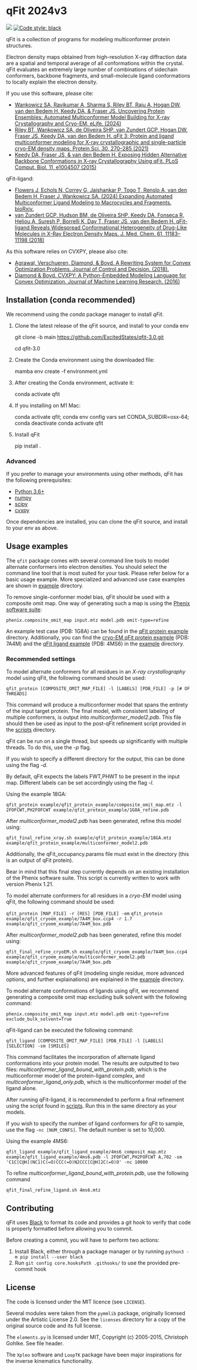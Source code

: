 # qFit 2024v3


![](https://github.com/ExcitedStates/qfit-3.0/workflows/tests/badge.svg)
[![Code style: black](https://img.shields.io/badge/code%20style-black-000000.svg)](https://github.com/psf/black)

qFit is a collection of programs for modeling multiconformer protein structures. 

Electron density maps obtained from high-resolution X-ray diffraction data are a spatial and temporal average of all conformations within the crystal. 
qFit evaluates an extremely large number of combinations of sidechain conformers, backbone fragments, and small-molecule ligand conformations to locally explain the electron density.


If you use this software, please cite: 
- [Wankowicz SA, Ravikumar A, Sharma S, Riley BT, Raju A, Hogan DW, van den Bedem H, Keedy DA, & Fraser JS. Uncovering Protein Ensembles: Automated Multiconformer Model Building for X-ray Crystallography and Cryo-EM. eLife. (2024)](https://doi.org/10.7554/eLife.90606.3)
- [Riley BT, Wankowicz SA, de Oliveira SHP, van Zundert GCP, Hogan DW, Fraser JS, Keedy DA, van den Bedem H. qFit 3: Protein and ligand multiconformer modeling for X-ray crystallographic and single-particle cryo-EM density maps. Protein Sci. 30, 270–285 (2021)](https://dx.doi.org/10.1002/pro.4001)
- [Keedy DA, Fraser JS, & van den Bedem H. Exposing Hidden Alternative Backbone Conformations in X-ray Crystallography Using qFit. PLoS Comput. Biol. 11, e1004507 (2015)](https://dx.doi.org/10.1371/journal.pcbi.1004507)

qFit-ligand:
- [Flowers J, Echols N, Correy G, Jaishankar P, Togo T, Renslo A, van den Bedem H, Fraser J, Wankowicz SA. (2024) Expanding Automated Multiconformer Ligand Modeling to Macrocycles and Fragments. bioRxiv.](https://www.biorxiv.org/content/10.1101/2024.09.20.613996)
- [van Zundert GCP, Hudson BM, de Oliveira SHP, Keedy DA, Fonseca R, Heliou A, Suresh P, Borrelli K, Day T, Fraser JS, van den Bedem H. qFit-ligand Reveals Widespread Conformational Heterogeneity of Drug-Like Molecules in X-Ray Electron Density Maps. J. Med. Chem. 61, 11183–11198 (2018)](https://dx.doi.org/10.1021/acs.jmedchem.8b01292)

As this software relies on CVXPY, please also cite:
- [Agrawal, Verschueren, Diamond, & Boyd. A Rewriting System for Convex Optimization Problems. Journal of Control and Decision. (2018).](https://arxiv.org/abs/1709.04494)
- [Diamond & Boyd. CVXPY: A Python-Embedded Modeling Language for Convex Optimization. Journal of Machine Learning Research. (2016)](https://www.jmlr.org/papers/volume17/15-408/15-408.pdf)


## Installation (conda recommended)

We recommend using the _conda_ package manager to install _qFit_.

1. Clone the latest release of the qFit source, and install to your conda env

   git clone -b main https://github.com/ExcitedStates/qfit-3.0.git
   
   cd qfit-3.0
   
3. Create the Conda environment using the downloaded file:

   mamba env create -f environment.yml

4. After creating the Conda environment, activate it:

   conda activate qfit

5. If you installing on M1 Mac:
   
     conda activate qfit; conda env config vars set CONDA_SUBDIR=osx-64; conda deactivate
     conda activate qfit

6. Install qFit

   pip install .
   

### Advanced

If you prefer to manage your environments using other methods, qFit has the following prerequisites:

* [Python 3.6+](https://python.org)
* [numpy](https://numpy.org)
* [scipy](https://scipy.org)
* [cvxpy](https://www.cvxpy.org)

Once dependencies are installed, you can clone the qFit source, and install to your env as above.


## Usage examples

The `qfit` package comes with several command line tools to model alternate
conformers into electron densities. You should select the command line tool that
is most suited for your task. Please refer below for a basic usage example. More specialized and advanced use case examples
are shown in [example](example/README.md) directory.

To remove single-conformer model bias, qFit should be used with a composite omit
map. One way of generating such a map is using the [Phenix software suite](https://www.phenix-online.org/):

`phenix.composite_omit_map input.mtz model.pdb omit-type=refine`

An example test case (PDB: 1G8A) can be found in the [qFit protein example](example/qfit_protein_example/) directory. Additionally, you can find the [cryo-EM qFit protein example](example/qfit_cryoem_example/) (PDB: 7A4M) 
and the [qFit ligand example](example/qfit_ligand_example/) (PDB: 4MS6) in the [example](example/README.md) directory. 


### Recommended settings

To model alternate conformers for all residues in an *X-ray crystallography* model using qFit,
the following command should be used:

`qfit_protein [COMPOSITE_OMIT_MAP_FILE] -l [LABELS] [PDB_FILE] -p [# OF THREADS]`

This command will produce a multiconformer model that spans the entirety of the
input target protein. The final model, with consistent labeling of multiple conformers,
is output into *multiconformer_model2.pdb*. This file should then
be used as input to the post-qFit refinement script provided in the [scripts](scripts/post) directory. 

qFit can be run on a single thread, but speeds up significantly with multiple threads. To do this, use the *-p* flag.

If you wish to specify a different directory for the output, this can be done
using the flag *-d*.
 
By default, qFit expects the labels FWT,PHWT to be present in the input map.
Different labels can be set accordingly using the flag *-l*.

Using the example 18GA:

`qfit_protein example/qfit_protein_example/composite_omit_map.mtz -l 2FOFCWT,PH2FOFCWT example/qfit_protein_example/1G8A_refine.pdb`

After *multiconformer_model2.pdb* has been generated, refine this model using:

`qfit_final_refine_xray.sh example/qfit_protein_example/18GA.mtz example/qfit_protein_example/multiconformer_model2.pdb`

Additionally, the qFit_occupancy.params file must exist in the directory (this is an output of qFit protein).

Bear in mind that this final step currently depends on an existing installation
of the Phenix software suite. This script is currently written to work with version Phenix 1.21.

To model alternate conformers for all residues in a *cryo-EM* model using qFit,
the following command should be used:

`qfit_protein [MAP_FILE] -r [RES] [PDB_FILE] -em`
`qfit_protein example/qfit_cryoem_example/7A4M_box.ccp4 -r 1.7 example/qfit_cryoem_example/7A4M_box.pdb`

After *multiconformer_model2.pdb* has been generated, refine this model using:

`qfit_final_refine_cryoEM.sh example/qfit_cryoem_example/7A4M_box.ccp4 example/qfit_cryoem_example/multiconformer_model2.pdb example/qfit_cryoem_example/7A4M_box.pdb`

More advanced features of qFit (modeling single residue, more advanced options, and further explainations) are explained in the [example](example/README.md) directory.

To model alternate conformations of ligands using qFit, we recommend generating a composite omit map excluding bulk solvent with the following command:

`phenix.composite_omit_map input.mtz model.pdb omit-type=refine exclude_bulk_solvent=True`

qFit-ligand can be executed the following command:

`qfit_ligand [COMPOSITE_OMIT_MAP_FILE] [PDB_FILE] -l [LABELS] [SELECTION] -sm [SMILES]`

This command facilitates the incorporation of alternate ligand conformations into your protein model. The results are outputted to two files: *multiconformer_ligand_bound_with_protein.pdb*, which is the multiconformer model of the protein-ligand complex, and *multiconformer_ligand_only.pdb*, which is the multiconformer model of the ligand alone. 

After running qFit-ligand, it is recommended to perform a final refinement using the script found in [scripts](scripts/post). Run this in the same directory as your models.

If you wish to specify the number of ligand conformers for qFit to sample, use the flag `-nc [NUM_CONFS]`. The default number is set to 10,000. 

Using the example 4MS6:

`qfit_ligand example/qfit_ligand_example/4ms6_composit_map.mtz example/qfit_ligand_example/4ms6.pdb -l 2FOFCWT,PH2FOFCWT A,702 -sm 'C1C[C@H](NC1)C(=O)CCC(=O)N2CCC[C@H]2C(=O)O' -nc 10000`

To refine *multiconformer_ligand_bound_with_protein.pdb*, use the following command

`qfit_final_refine_ligand.sh 4ms6.mtz`


## Contributing

qFit uses [Black](https://github.com/psf/black) to format its code and provides a git hook to verify that code is properly formatted before allowing you to commit.

Before creating a commit, you will have to perform two actions:
1. Install Black, either through a package manager or by running `python3 -m pip install --user black`
2. Run `git config core.hooksPath .githooks/` to use the provided pre-commit hook

## License

The code is licensed under the MIT licence (see `LICENSE`).

Several modules were taken from the `pymmlib` package, originally licensed
under the Artistic License 2.0. See the `licenses` directory for a copy of the
original source code and its full license.

The `elements.py` is licensed under MIT, Copyright (c) 2005-2015, Christoph
Gohlke. See file header.

The `Xpleo` software and `LoopTK` package have been major inspirations for the inverse kinematics
functionality.
